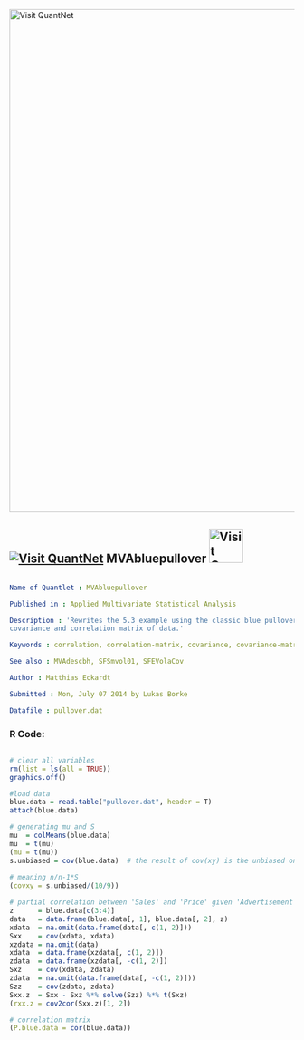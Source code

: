 
[<img src="https://github.com/QuantLet/Styleguide-and-FAQ/blob/master/pictures/banner.png" width="888" alt="Visit QuantNet">](http://quantlet.de/)

## [<img src="https://github.com/QuantLet/Styleguide-and-FAQ/blob/master/pictures/qloqo.png" alt="Visit QuantNet">](http://quantlet.de/) **MVAbluepullover** [<img src="https://github.com/QuantLet/Styleguide-and-FAQ/blob/master/pictures/QN2.png" width="60" alt="Visit QuantNet 2.0">](http://quantlet.de/)

```yaml

Name of Quantlet : MVAbluepullover

Published in : Applied Multivariate Statistical Analysis

Description : 'Rewrites the 5.3 example using the classic blue pullover example and show the mean,
covariance and correlation matrix of data.'

Keywords : correlation, correlation-matrix, covariance, covariance-matrix, mean, financial

See also : MVAdescbh, SFSmvol01, SFEVolaCov

Author : Matthias Eckardt

Submitted : Mon, July 07 2014 by Lukas Borke

Datafile : pullover.dat

```


### R Code:
```r

# clear all variables
rm(list = ls(all = TRUE))
graphics.off()

#load data
blue.data = read.table("pullover.dat", header = T)
attach(blue.data)

# generating mu and S
mu  = colMeans(blue.data)
mu  = t(mu)
(mu = t(mu))
s.unbiased = cov(blue.data)  # the result of cov(xy) is the unbiased one
 
# meaning n/n-1*S
(covxy = s.unbiased/(10/9))

# partial correlation between 'Sales' and 'Price' given 'Advertisement' and 'Sales Assistans', x1 = Sales, x2 = Price
z      = blue.data[c(3:4)]
data   = data.frame(blue.data[, 1], blue.data[, 2], z)
xdata  = na.omit(data.frame(data[, c(1, 2)]))
Sxx    = cov(xdata, xdata)
xzdata = na.omit(data)
xdata  = data.frame(xzdata[, c(1, 2)])
zdata  = data.frame(xzdata[, -c(1, 2)])
Sxz    = cov(xdata, zdata)
zdata  = na.omit(data.frame(data[, -c(1, 2)]))
Szz    = cov(zdata, zdata)
Sxx.z  = Sxx - Sxz %*% solve(Szz) %*% t(Sxz)
(rxx.z = cov2cor(Sxx.z)[1, 2])

# correlation matrix
(P.blue.data = cor(blue.data))

```
